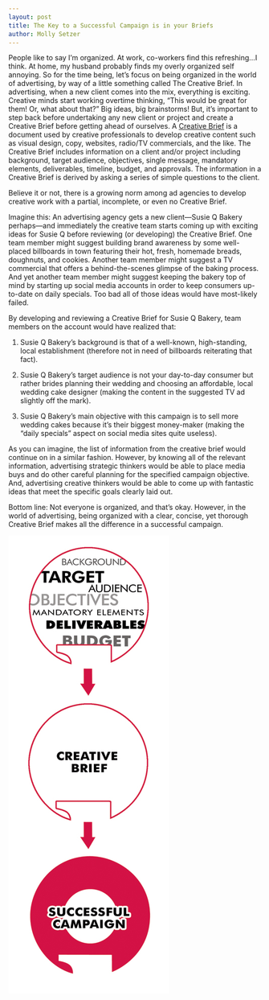 ```yaml
---
layout: post
title: The Key to a Successful Campaign is in your Briefs
author: Molly Setzer
---
```


People like to say I’m organized. At work, co-workers find this refreshing…I think. At home, my husband probably finds my overly organized self annoying. So for the time being, let’s focus on being organized in the world of advertising, by way of a little something called The Creative Brief. In advertising, when a new client comes into the mix, everything is exciting. Creative minds start working overtime thinking, “This would be great for them! Or, what about that?” Big ideas, big brainstorms! But, it’s important to step back before undertaking any new client or project and create a Creative Brief before getting ahead of ourselves. A [Creative Brief](http://en.wikipedia.org/wiki/Creative_brief) is a document used by creative professionals to develop creative content such as visual design, copy, websites, radio/TV commercials, and the like. The Creative Brief includes information on a client and/or project including background, target audience, objectives, single message, mandatory elements, deliverables, timeline, budget, and approvals. The information in a Creative Brief is derived by asking a series of simple questions to the client.

Believe it or not, there is a growing norm among ad agencies to develop creative work with a partial, incomplete, or even no Creative Brief.

Imagine this: An advertising agency gets a new client—Susie Q Bakery perhaps—and immediately the creative team starts coming up with exciting ideas for Susie Q before reviewing (or developing) the Creative Brief. One team member might suggest building brand awareness by some well-placed billboards in town featuring their hot, fresh, homemade breads, doughnuts, and cookies. Another team member might suggest a TV commercial that offers a behind-the-scenes glimpse of the baking process. And yet another team member might suggest keeping the bakery top of mind by starting up social media accounts in order to keep consumers up-to-date on daily specials. Too bad all of those ideas would have most-likely failed.

By developing and reviewing a Creative Brief for Susie Q Bakery, team members on the account would have realized that:

1. Susie Q Bakery’s background is that of a well-known, high-standing, local establishment (therefore not in need of billboards reiterating that fact).

2. Susie Q Bakery’s target audience is not your day-to-day consumer but rather brides planning their wedding and choosing an affordable, local wedding cake designer (making the content in the suggested TV ad slightly off the mark).

3. Susie Q Bakery’s main objective with this campaign is to sell more wedding cakes because it’s their biggest money-maker (making the “daily specials” aspect on social media sites quite useless).

As you can imagine, the list of information from the creative brief would continue on in a similar fashion. However, by knowing all of the relevant information, advertising strategic thinkers would be able to place media buys and do other careful planning for the specified campaign objective. And, advertising creative thinkers would be able to come up with fantastic ideas that meet the specific goals clearly laid out.

Bottom line: Not everyone is organized, and that’s okay. However, in the world of advertising, being organized with a clear, concise, yet thorough Creative Brief makes all the difference in a successful campaign.

![](/img/MOLLYSBLOGGRAPHIC1.jpg)
